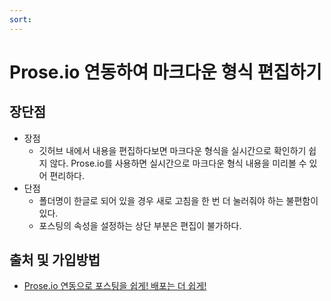 ```yaml
---
sort: 
---
```


# Prose.io 연동하여 마크다운 형식 편집하기


## 장단점
- 장점
  - 깃허브 내에서 내용을 편집하다보면 마크다운 형식을 실시간으로 확인하기 쉽지 않다. Prose.io를 사용하면 실시간으로 마크다운 형식 내용을 미리볼 수 있어 편리하다.
- 단점
  - 폴더명이 한글로 되어 있을 경우 새로 고침을 한 번 더 눌러줘야 하는 불편함이 있다. 
  - 포스팅의 속성을 설정하는 상단 부분은 편집이 불가하다.
  
## 출처 및 가입방법
- [Prose.io 연동으로 포스팅을 쉽게! 배포는 더 쉽게!](https://theorydb.github.io/envops/2019/05/04/envops-blog-posting-prose-io/)
